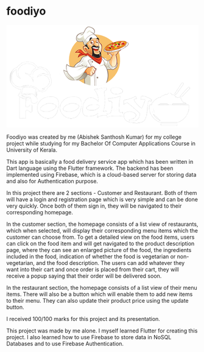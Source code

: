# foodiyo

![alt text](https://github.com/AbishekSanthoshKumar/Foodiyo-Food-Delivery-App/blob/master/images/Foodiyo.png)

Foodiyo was created by me (Abishek Santhosh Kumar) for my college project while studying for my Bachelor Of Computer Applications Course in University of Kerala.

This app is basically a food delivery service app which has been written in Dart language using the Flutter framework. The backend has been implemented using Firebase, which is a cloud-based server for storing data and also for Authentication purpose.

In this project there are 2 sections - Customer and Restaurant. Both of them will have a login and registration page which is very simple and can be done very quickly. Once both of them sign in, they will be navigated to their corresponding homepage.

In the customer section, the homepage consists of a list view of restaurants, which when selected, will display their corresponding menu items which the customer can choose from. To get a detailed view on the food items, users can click on the food item and will get navigated to the product description page, where they can see an enlarged picture of the food, the ingredients included in the food, indication of whether the food is vegetarian or non-vegetarian, and the food description. The users can add whatever they want into their cart and once order is placed from their cart, they will receive a popup saying that their order will be delivered soon.

In the restaurant section, the homepage consists of a list view of their menu items. There will also be a button which will enable them to add new items to their menu. They can also update their product price using the update button.

I received 100/100 marks for this project and its presentation.

This project was made by me alone. I myself learned Flutter for creating this project. I also learned how to use Firebase to store data in NoSQL Databases and to use Firebase Authentication. 
